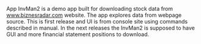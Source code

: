 App InvMan2 is a demo app built for downloading stock data from www.biznesradar.com website.
The app explores data from webpage source.
This is first release and UI is from console site using commands described in manual.
In the next releases the InvMan2 is supposed to have GUI and more financial statement positions to download.
